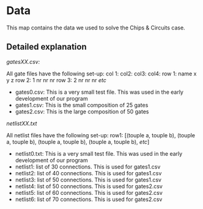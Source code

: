 # Data

This map contains the data we used to solve the Chips & Circuits case.

## Detailed explanation

*gatesXX.csv:*

All gate files have the following set-up:
	   col 1:  col2:  col3:  col4:
row 1: name    x      y      z
row 2: 1	   nr     nr     nr
row 3: 2       nr     nr     nr
_etc_

* gates0.csv: This is a very small test file. This was used in the early development of our program
* gates1.csv: This is the small composition of 25 gates
* gates2.csv: This is the large composition of 50 gates

*netlistXX.txt*

All netlist files have the following set-up:
row1: [(touple a, touple b), (touple a, touple b), (touple a, touple b), (touple a, touple b), _etc_]

* netlist0.txt: This is a very small test file. This was used in the early development of our program
* netlist1: list of 30 connections. This is used for gates1.csv
* netlist2: list of 40 connections. This is used for gates1.csv
* netlist3: list of 50 connections. This is used for gates1.csv
* netlist4: list of 50 connections. This is used for gates2.csv
* netlist5: list of 60 connections. This is used for gates2.csv
* netlist6: list of 70 connections. This is used for gates2.csv